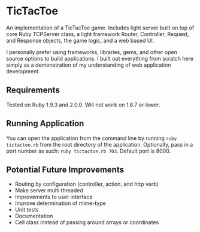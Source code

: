TicTacToe
=========
An implementation of a TicTacToe game. Includes light server built on top of core Ruby TCPServer class, a light framework Router, Controller, Request, and Response objects, the game logic, and a web based UI.

I personally prefer using frameworks, libraries, gems, and other open source options to build applications. I built out everything from scratch here simply as a demonstration of my understanding of web application development. 

Requirements
------------
Tested on Ruby 1.9.3 and 2.0.0. Will not work on 1.8.7 or lower.

Running Application
-------------------
You can open the application from the command line by running `ruby tictactoe.rb` from the root directory of the
application. Optionally, pass in a port number as such: `ruby tictactoe.rb 703`. Default port is 8000. 

Potential Future Improvements
-----------------------------
* Routing by configuration (controller, action, and http verb)
* Make server multi threaded
* Improvements to user interface
* Improve determination of mime-type
* Unit tests
* Documentation
* Cell class instead of passing around arrays or coordinates